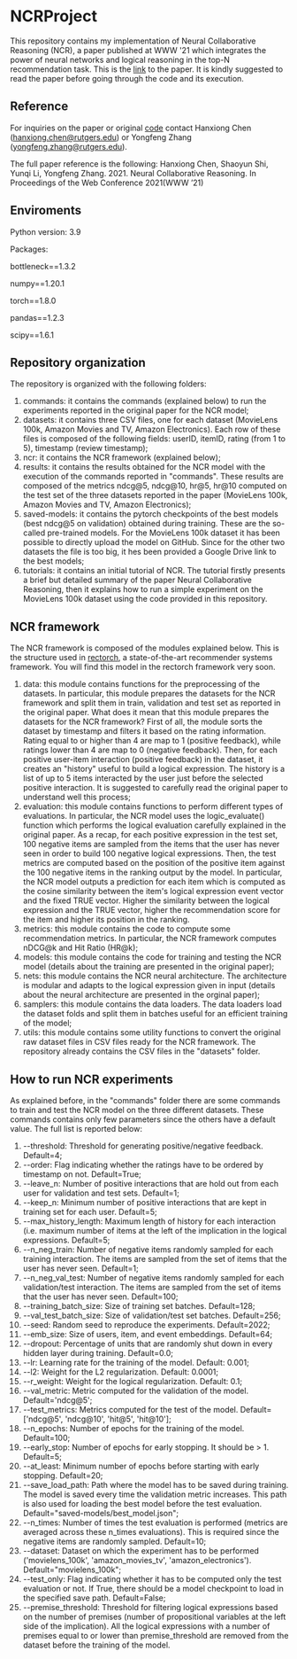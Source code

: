# NCRProject
This repository contains my implementation of Neural Collaborative Reasoning (NCR), a paper published at WWW '21 which integrates the power of neural networks and logical reasoning in the top-N recommendation task. This is the [link](https://arxiv.org/pdf/2005.08129.pdf) to the paper. It is kindly suggested to read the paper before going through the code and its execution. 

## Reference
For inquiries on the paper or original [code](https://github.com/rutgerswiselab/NCR) contact Hanxiong Chen (hanxiong.chen@rutgers.edu) or Yongfeng Zhang (yongfeng.zhang@rutgers.edu). 

The full paper reference is the following:
Hanxiong Chen, Shaoyun Shi, Yunqi Li, Yongfeng Zhang. 2021. Neural Collaborative Reasoning. In Proceedings of the Web Conference 2021(WWW ’21)

## Enviroments
Python version: 3.9

Packages:

bottleneck==1.3.2

numpy==1.20.1

torch==1.8.0

pandas==1.2.3

scipy==1.6.1

## Repository organization
The repository is organized with the following folders:
1. commands: it contains the commands (explained below) to run the experiments reported in the original paper for the NCR model;
2. datasets: it contains three CSV files, one for each dataset (MovieLens 100k, Amazon Movies and TV, Amazon Electronics). Each row of these files is composed of the following fields: userID, itemID, rating (from 1 to 5), timestamp (review timestamp);
3. ncr: it contains the NCR framework (explained below);
4. results: it contains the results obtained for the NCR model with the execution of the commands reported in "commands". These results are composed of the metrics ndcg@5, ndcg@10, hr@5, hr@10 computed on the test set of the three datasets reported in the paper (MovieLens 100k, Amazon Movies and TV, Amazon Electronics);
5. saved-models: it contains the pytorch checkpoints of the best models (best ndcg@5 on validation) obtained during training. These are the so-called pre-trained models. For the MovieLens 100k dataset it has been possible to directly upload the model on GitHub. Since for the other two datasets the file is too big, it hes been provided a Google Drive link to the best models;
6. tutorials: it contains an initial tutorial of NCR. The tutorial firstly presents a brief but detailed summary of the paper Neural Collaborative Reasoning, then it explains how to run a simple experiment on the MovieLens 100k dataset using the code provided in this repository.

## NCR framework
The NCR framework is composed of the modules explained below. This is the structure used in [rectorch](https://github.com/makgyver/rectorch), a state-of-the-art recommender systems framework. You will find this model in the rectorch framework very soon.
1. data: this module contains functions for the preprocessing of the datasets. In particular, this module prepares the datasets for the NCR framework and split them in train, validation and test set as reported in the original paper. What does it mean that this module prepares the datasets for the NCR framework? First of all, the module sorts the dataset by timestamp and filters it based on the rating information. Rating equal to or higher than 4 are map to 1 (positive feedback), while ratings lower than 4 are map to 0 (negative feedback). Then, for each positive user-item interaction (positive feedback) in the dataset, it creates an "history" useful to build a logical expression. The history is a list of up to 5 items interacted by the user just before the selected positive interaction. It is suggested to carefully read the original paper to understand well this process;
2. evaluation: this module contains functions to perform different types of evaluations. In particular, the NCR model uses the logic_evaluate() function which performs the logical evaluation carefully explained in the original paper. As a recap, for each positive expression in the test set, 100 negative items are sampled from the items that the user has never seen in order to build 100 negative logical expressions. Then, the test metrics are computed based on the position of the positive item against the 100 negative items in the ranking output by the model. In particular, the NCR model outputs a prediction for each item which is computed as the cosine similarity between the item's logical expression event vector and the fixed TRUE vector. Higher the similarity between the logical expression and the TRUE vector, higher the recommendation score for the item and higher its position in the ranking. 
3. metrics: this module contains the code to compute some recommendation metrics. In particular, the NCR framework computes nDCG@k and Hit Ratio (HR@k);
4. models: this module contains the code for training and testing the NCR model (details about the training are presented in the original paper);
5. nets: this module contains the NCR neural architecture. The architecture is modular and adapts to the logical expression given in input (details about the neural architecture are presented in the orginal paper);
6. samplers: this module contains the data loaders. The data loaders load the dataset folds and split them in batches useful for an efficient training of the model;
7. utils: this module contains some utility functions to convert the original raw dataset files in CSV files ready for the NCR framework. The repository already contains the CSV files in the "datasets" folder.

## How to run NCR experiments
As explained before, in the "commands" folder there are some commands to train and test the NCR model on the three different datasets.
These commands contains only few parameters since the others have a default value. The full list is reported below:
1. --threshold: Threshold for generating positive/negative feedback. Default=4;
2. --order: Flag indicating whether the ratings have to be ordered by timestamp on not. Default=True;
3. --leave_n: Number of positive interactions that are hold out from each user for validation and test sets. Default=1;
4. --keep_n: Minimum number of positive interactions that are kept in training set for each user. Default=5;
5. --max_history_length: Maximum length of history for each interaction (i.e. maximum number of items at the left of the implication in the logical expressions. Default=5;
6. --n_neg_train: Number of negative items randomly sampled for each training interaction. The items are sampled from the set of items that the user has never seen. Default=1;
7. --n_neg_val_test: Number of negative items randomly sampled for each validation/test interaction. The items are sampled from the set of items that the user has never seen. Default=100;
8. --training_batch_size: Size of training set batches. Default=128;
9. --val_test_batch_size: Size of validation/test set batches. Default=256;
10. --seed: Random seed to reproduce the experiments. Default=2022;
11. --emb_size: Size of users, item, and event embeddings. Default=64;
12. --dropout: Percentage of units that are randomly shut down in every hidden layer during training. Default=0.0;
13. --lr: Learning rate for the training of the model. Default: 0.001;
14. --l2: Weight for the L2 regularization. Default: 0.0001;
15. --r_weight: Weight for the logical regularization. Default: 0.1;
16. --val_metric: Metric computed for the validation of the model. Default='ndcg@5';
17. --test_metrics: Metrics computed for the test of the model. Default=['ndcg@5', 'ndcg@10', 'hit@5', 'hit@10'];
18. --n_epochs: Number of epochs for the training of the model. Default=100;
19. --early_stop: Number of epochs for early stopping. It should be > 1. Default=5;
20. --at_least: Minimum number of epochs before starting with early stopping. Default=20;
21. --save_load_path: Path where the model has to be saved during training. The model is saved every time the validation metric increases. This path is also used for loading the best model before the test evaluation. Default="saved-models/best_model.json";
22. --n_times: Number of times the test evaluation is performed (metrics are averaged across these n_times evaluations). This is required since the negative items are randomly sampled. Default=10;
23. --dataset: Dataset on which the experiment has to be performed ('movielens_100k', 'amazon_movies_tv', 'amazon_electronics'). Default="movielens_100k";
24. --test_only: Flag indicating whether it has to be computed only the test evaluation or not. If True, there should be a model checkpoint to load in the specified save path. Default=False;
25. --premise_threshold: Threshold for filtering logical expressions based on the number of premises (number of propositional variables at the left side of the implication). All the logical expressions with a number of premises equal to or lower than premise_threshold are removed from the dataset before the training of the model.
